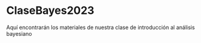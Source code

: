 # ClaseBayes2023

Aquí encontrarán los materiales de nuestra clase de introducción al análisis bayesiano
